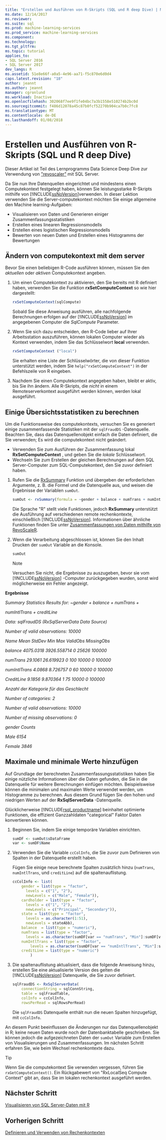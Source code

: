 ```yaml
---
title: "Erstellen und Ausführen von R-Skripts (SQL und R deep Dive) | Microsoft Docs"
ms.date: 12/14/2017
ms.reviewer: 
ms.suite: sql
ms.prod: machine-learning-services
ms.prod_service: machine-learning-services
ms.component: 
ms.technology: 
ms.tgt_pltfrm: 
ms.topic: tutorial
applies_to:
- SQL Server 2016
- SQL Server 2017
dev_langs: R
ms.assetid: 51e8e66f-a0a5-4e96-aa71-f5c870e6d0d4
caps.latest.revision: "18"
author: jeannt
ms.author: jeannt
manager: cgronlund
ms.workload: Inactive
ms.openlocfilehash: 302068f7ee9f1fe04bc7a3b1558e510274b2bc0d
ms.sourcegitcommit: f486d12078a45c87b0fcf52270b904ca7b0c7fc8
ms.translationtype: MT
ms.contentlocale: de-DE
ms.lasthandoff: 01/08/2018
---
```

# <a name="create-and-run-r-scripts-sql-and-r-deep-dive"></a>Erstellen und Ausführen von R-Skripts (SQL und R deep Dive)

Dieser Artikel ist Teil des Lernprogramms Data Science Deep Dive zur Verwendung von ["revoscaler"](https://docs.microsoft.com/machine-learning-server/r-reference/revoscaler/revoscaler) mit SQL Server.

Da Sie nun Ihre Datenquellen eingerichtet und mindestens einen Computekontext festgelegt haben, können Sie leistungsstarke R-Skripts mithilfe von [!INCLUDE[ssNoVersion](../../includes/ssnoversion-md.md)]verwenden.  In dieser Lektion verwenden Sie die Server-computekontext möchten Sie einige allgemeine den Machine learning-Aufgaben:

- Visualisieren von Daten und Generieren einiger Zusammenfassungsstatistiken
- Erstellen eines linearen Regressionsmodells
- Erstellen eines logistischen Regressionsmodells
- Bewerten von neuen Daten und Erstellen eines Histogramms der Bewertungen

## <a name="change-compute-context-to-the-server"></a>Ändern von computekontext mit dem server

Bevor Sie einen beliebigen R-Code ausführen können, müssen Sie den *aktuellen* oder *aktiven* Computekontext angeben.

1. Um einen Computekontext zu aktivieren, den Sie bereits mit R definiert haben, verwenden Sie die Funktion **rxSetComputeContext** so wie hier dargestellt:
  
    ```R
    rxSetComputeContext(sqlCompute)
    ```
  
    Sobald Sie diese Anweisung ausführen, alle nachfolgende Berechnungen erfolgen auf der [!INCLUDE[ssNoVersion](../../includes/ssnoversion-md.md)] im angegebenen Computer die *SqlCompute* Parameter.
  
2. Wenn Sie sich dazu entscheiden, den R-Code lieber auf Ihrer Arbeitsstation auszuführen, können lokalen Computer wieder als Kontext verwenden, indem Sie das Schlüsselwort  **local** verwenden.
  
    ```R
    rxSetComputeContext ("local")
    ```
  
    Sie erhalten eine Liste der Schlüsselwörter, die von dieser Funktion unterstützt werden, indem Sie `help("rxSetComputeContext")` in der Befehlszeile von R eingeben.
  
3. Nachdem Sie einen Computekontext angegeben haben, bleibt er aktiv, bis Sie ihn ändern. Alle R-Skripts, die *nicht* in einem Remoteserverkontext ausgeführt werden können, werden lokal ausgeführt.

## <a name="compute-some-summary-statistics"></a>Einige Übersichtsstatistiken zu berechnen

Um die Funktionsweise des computekontexts, versuchen Sie es generiert einige zusammenfassende Statistiken mit der `sqlFraudDS` -Datenquelle.  Beachten Sie, dass das Datenquellenobjekt einfach die Daten definiert, die Sie verwenden; Es wird die computekontext nicht geändert.

+ Verwenden Sie zum Ausführen der Zusammenfassung lokal **RxSetComputeContext** , und geben Sie die _lokale_ Schlüsselwort.
+ Wechseln Sie zum Erstellen der gleichen Berechnungen auf dem SQL Server-Computer zum SQL-Computekontext, den Sie zuvor definiert haben.

1. Rufen Sie die [RxSummary](https://docs.microsoft.com/machine-learning-server/r-reference/revoscaler/rxsummary) Funktion und übergeben der erforderlichen Argumente, z. B. die Formel und die Datenquelle aus, und weisen die Ergebnisse der Variablen `sumOut`.
  
    ```R
    sumOut <- rxSummary(formula = ~gender + balance + numTrans + numIntlTrans + creditLine, data = sqlFraudDS)
    ```
  
    Die Sprache "R" stellt viele Funktionen, jedoch **RxSummary** unterstützt die Ausführung auf verschiedenen remote rechenkontexte, einschließlich [!INCLUDE[ssNoVersion](../../includes/ssnoversion-md.md)]. Informationen über ähnliche Funktionen finden Sie unter [Zusammenfassungen von Daten mithilfe von RevoScaleR](https://docs.microsoft.com/machine-learning-server/r/how-to-revoscaler-data-summaries).
  
2. Wenn die Verarbeitung abgeschlossen ist, können Sie den Inhalt Drucken der `sumOut` Variable an die Konsole.
  
    ```R
    sumOut
    ```
  
    > [!NOTE]
    > Versuchen Sie nicht, die Ergebnisse zu auszugeben, bevor sie vom [!INCLUDE[ssNoVersion](../../includes/ssnoversion-md.md)] -Computer zurückgegeben wurden, sonst wird möglicherweise ein Fehler angezeigt.

**Ergebnisse**

*Summary Statistics Results for: ~gender + balance + numTrans +*

 *numIntlTrans + creditLine*

 *Data: sqlFraudDS (RxSqlServerData Data Source)*

 *Number of valid observations: 10000*

 *Name  Mean    StdDev  Min Max ValidObs    MissingObs*

 *balance       4075.0318 3926.558714            0   25626 100000*

 *numTrans        29.1061   26.619923 0     100 10000    0           100000*

 *numIntlTrans     4.0868    8.726757 0      60 10000    0           100000*

 *CreditLine 9.1856 9.870364 1 75 10000 0 100000*

 *Anzahl der Kategorie für das Geschlecht*

 *Number of categories: 2*

 *Number of valid observations: 10000*

 *Number of missing observations: 0*

 *gender Counts*

 *Male 6154*

  *Female 3846*

## <a name="add-maximum-and-minimum-values"></a>Maximale und minimale Werte hinzufügen

Auf Grundlage der berechneten Zusammenfassungsstatistiken haben Sie einige nützliche Informationen über die Daten gefunden, die Sie in die Datenquelle für weitere Berechnungen einfügen möchten. Beispielsweise können die minimalen und maximalen Werte verwendet werden, um Histogramme zu berechnen. Aus diesem Grund fügen Sie den hohen und niedrigen Werten auf der **RxSqlServerData** -Datenquelle.

Glücklicherweise [!INCLUDE[rsql_productname](../../includes/rsql-productname-md.md)] beinhaltet optimierte Funktionen, die effizient Ganzzahldaten "categorical" Faktor Daten konvertieren können.

1. Beginnen Sie, indem Sie einige temporäre Variablen einrichten.
  
    ```R
    sumDF <- sumOut$sDataFrame
    var <- sumDF$Name
    ```
  
2. Verwenden Sie die Variable `ccColInfo`, die Sie zuvor zum Definieren von Spalten in der Datenquelle erstellt haben.
  
    Fügen Sie einige neue berechnete Spalten zusätzlich hinzu (`numTrans`, `numIntlTrans`, und `creditLine`) auf die spaltenauflistung.
  
    ```R 
    ccColInfo <- list(
        gender = list(type = "factor",
          levels = c("1", "2"), 
          newLevels = c("Male", "Female")),
        cardholder = list(type = "factor",
          levels = c("1", "2"), 
          newLevels = c("Principal", "Secondary")), 
        state = list(type = "factor", 
          levels = as.character(1:51), 
          newLevels = stateAbb), 
        balance  = list(type = "numeric"),
        numTrans = list(type = "factor", 
          levels = as.character(sumDF[var == "numTrans", "Min"]:sumDF[var == "numTrans", "Max"])),
        numIntlTrans = list(type = "factor",  
            levels = as.character(sumDF[var == "numIntlTrans", "Min"]:sumDF[var =="numIntlTrans", "Max"])),
        creditLine = list(type = "numeric")
            )
    ```
  
3. Die spaltenauflistung aktualisiert, dass die folgende Anweisung hinzu, erstellen Sie eine aktualisierte Version des gelten die [!INCLUDE[ssNoVersion](../../includes/ssnoversion-md.md)] Datenquelle, die Sie zuvor definiert.
  
    ```R
    sqlFraudDS <- RxSqlServerData(
        connectionString = sqlConnString,
        table = sqlFraudTable,
        colInfo = ccColInfo,
        rowsPerRead = sqlRowsPerRead)
    ```
  
    Die `sqlFraudDS` Datenquelle enthält nun die neuen Spalten hinzugefügt, mit `ccColInfo`.
  

An diesem Punkt beeinflussen die Änderungen nur das Datenquellenobjekt in R; keine neuen Daten wurde noch der Datenbanktabelle geschrieben. Sie können jedoch die aufgezeichneten Daten der `sumOut` Variable zum Erstellen von Visualisierungen und Zusammenfassungen. Im nächsten Schritt erfahren Sie, wie beim Wechsel rechenkontexte dazu.

> [!TIP]
> Wenn Sie die computekontext Sie verwenden vergessen, führen Sie `rxGetComputeContext()`.  Ein Rückgabewert von "RxLocalSeq Compute Context" gibt an, dass Sie im lokalen rechenkontext ausgeführt werden.

## <a name="next-step"></a>Nächster Schritt

[Visualisieren von SQL Server-Daten mit R](../../advanced-analytics/tutorials/deepdive-visualize-sql-server-data-using-r.md)

## <a name="previous-step"></a>Vorherigen Schritt

[Definieren und Verwenden von Rechenkontexten](../../advanced-analytics/tutorials/deepdive-define-and-use-compute-contexts.md)
